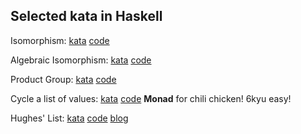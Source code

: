 ## Selected kata in Haskell

Isomorphism: [kata](https://www.codewars.com/kata/isomorphism/) [code](https://github.com/WindChimeRan/leetcode-codewars/blob/master/Isomorphism_cw.hs)

Algebraic Isomorphism: [kata](https://www.codewars.com/kata/algebraic-isomorphism) [code](https://github.com/WindChimeRan/leetcode-codewars/blob/master/Algebraic_Isomorphism_cw.hs)

Product Group: [kata](https://www.codewars.com/kata/product-groups/train/haskell) [code](https://github.com/WindChimeRan/leetcode-codewars/blob/master/Product%20Groups.hs)

Cycle a list of values: [kata](https://www.codewars.com/kata/cycle-a-list-of-values/train/haskell) [code](https://github.com/WindChimeRan/leetcode-codewars/blob/master/Cycle%20a%20list%20of%20values.hs) **Monad** for chili chicken! 6kyu easy!

Hughes' List: [kata](https://www.codewars.com/kata/hughes-list/train/haskell) [code](https://github.com/WindChimeRan/leetcode-codewars/blob/master/Hughes'%20List.hs) [blog](http://h2.jaguarpaw.co.uk/posts/demystifying-dlist/)
